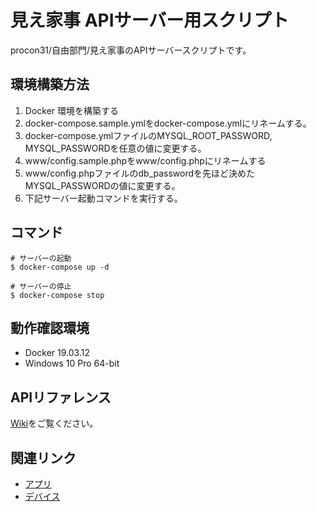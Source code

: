 # 見え家事 APIサーバー用スクリプト
procon31/自由部門/見え家事のAPIサーバースクリプトです。
## 環境構築方法
1. Docker 環境を構築する
1. docker-compose.sample.ymlをdocker-compose.ymlにリネームする。
1. docker-compose.ymlファイルのMYSQL_ROOT_PASSWORD, MYSQL_PASSWORDを任意の値に変更する。
1. www/config.sample.phpをwww/config.phpにリネームする
1. www/config.phpファイルのdb_passwordを先ほど決めたMYSQL_PASSWORDの値に変更する。
1. 下記サーバー起動コマンドを実行する。

## コマンド
```
# サーバーの起動
$ docker-compose up -d

# サーバーの停止
$ docker-compose stop

```

## 動作確認環境
- Docker 19.03.12
- Windows 10 Pro 64-bit

## APIリファレンス
[Wiki](https://github.com/junki-gnct/miekaji-server/wiki)をご覧ください。

## 関連リンク
- [アプリ](https://github.com/junki-gnct/miekaji-app)
- [デバイス](https://github.com/junki-gnct/miekaji-device)
